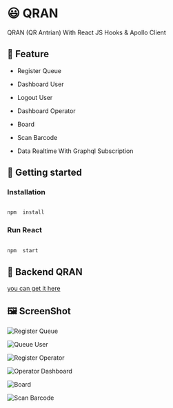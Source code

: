 
# 😃 QRAN

  

QRAN (QR Antrian) With React JS Hooks & Apollo Client

  

## 🧰 Feature

- Register Queue

- Dashboard User

- Logout User

- Dashboard Operator

- Board

- Scan Barcode

- Data Realtime With Graphql Subscription

## 🚀 Getting started

  

### Installation

  

```javascript

npm  install

```

  

### Run React

  

```javascript

npm  start

```

  

## 🤖 Backend QRAN
  
[you can get it here](https://github.com/zahidin/QRAN-BACKEND)

## 🖼️ ScreenShot

  

![Register Queue](https://imgdb.net/images/6030.png)

  

![Queue User](https://imgdb.net/images/6031.png)

  

![Register Operator](https://imgdb.net/images/6032.png)

  

![Operator Dashboard](https://imgdb.net/images/6033.png)

  

![Board](https://imgdb.net/images/6034.png)

  

![Scan Barcode](https://imgdb.net/images/6036.png)

  
